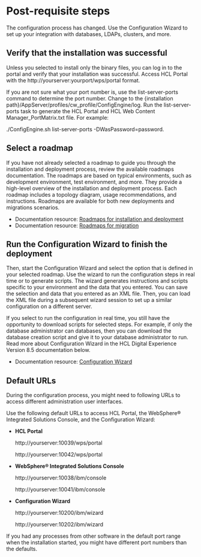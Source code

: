 # Post-requisite steps

The configuration process has changed. Use the Configuration Wizard to set up your integration with databases, LDAPs, clusters, and more.

## Verify that the installation was successful

Unless you selected to install only the binary files, you can log in to the portal and verify that your installation was successful. Access HCL Portal with the http://yourserver:yourport/wps/portal format.

If you are not sure what your port number is, use the list-server-ports command to determine the port number. Change to the {installation path}/AppServer/profiles/cw_profile/ConfigEngine/log. Run the list-server-ports task to generate the HCL Portal and HCL Web Content Manager\_PortMatrix.txt file. For example:

./ConfigEngine.sh list-server-ports -DWasPassword=password.

## Select a roadmap

If you have not already selected a roadmap to guide you through the installation and deployment process, review the available roadmaps documentation. The roadmaps are based on typical environments, such as development environment, test environment, and more. They provide a high-level overview of the installation and deployment process. Each roadmap includes a topology diagram, usage recommendations, and instructions. Roadmaps are available for both new deployments and migrations scenarios.

-   Documentation resource: [Roadmaps for installation and deployment](../../../../../get_started/plan_deployment/traditional_deployment/roadmaps/rm_install_deployment/rm_installation.md)
-   Documentation resource: [Roadmaps for migration](../../../../../deployment/manage/migrate/planning_migration/rm_migration/index.md)

## Run the Configuration Wizard to finish the deployment

Then, start the Configuration Wizard and select the option that is defined in your selected roadmap. Use the wizard to run the configuration steps in real time or to generate scripts. The wizard generates instructions and scripts specific to your environment and the data that you entered. You can save the selection and data that you entered as an XML file. Then, you can load the XML file during a subsequent wizard session to set up a similar configuration on a different server.

If you select to run the configuration in real time, you still have the opportunity to download scripts for selected steps. For example, if only the database administrator can databases, then you can download the database creation script and give it to your database administrator to run. Read more about Configuration Wizard in the HCL Digital Experience Version 8.5 documentation below.

-   Documentation resource: [Configuration Wizard](../../../../../extend_dx/development_tools/portal_admin_tools/cfg_wizard/index.md)

## Default URLs

During the configuration process, you might need to following URLs to access different administration user interfaces.

Use the following default URLs to access HCL Portal, the WebSphere® Integrated Solutions Console, and the Configuration Wizard:

-   **HCL Portal**

    http://yourserver:10039/wps/portal

    http://yourserver:10042/wps/portal

-   **WebSphere® Integrated Solutions Console**

    http://yourserver:10038/ibm/console

    http://yourserver:10041/ibm/console

-   **Configuration Wizard**

    http://yourserver:10200/ibm/wizard

    http://yourserver:10202/ibm/wizard


If you had any processes from other software in the default port range when the installation started, you might have different port numbers than the defaults.


